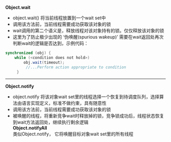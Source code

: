 **Object.wait**  
- object.wait() 将当前线程放置到一个wait set中  
- 调用该方法前，当前线程需要成功获取该对象的锁  
- wait调用的第二个语义是，释放线程对该对象持有的锁。仅仅释放该对象的锁
- 这里为了防止极少出现的 ‘伪唤醒(spurious wakeup)’ 需要在wait返回处再次判断wait的逻辑是否达到，示例代码：  
```java 
synchronized (obj) {
    while (<condition does not hold>)
        obj.wait(timeout);
         //...Perform action appropriate to condition
     }
```  

---

**Object.notify** 
- object.notify 将该对象wait set里的线程选择一个恢复到待调度队列，选择算法由语言实现定义，标准不做约束，具有随意性  
- 调用该方法前，当前线程需要成功获取该对象的锁  
- 被唤醒的线程，将重新竞争wait时释放掉的锁，竞争锁成功后，线程状态恢复到wait方法返回处，继续执行剩余逻辑  
**Object.notifyAll**  
类似Object.notify， 它将唤醒目标对象wait set里的所有线程  
